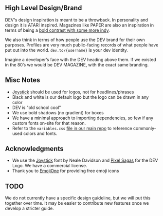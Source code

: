 ## High Level Design/Brand

DEV's design inspiration is meant to be a throwback. In personality and design it is ATARI inspired. Magazines like PAPER are also an inspiration in terms of being a [bold contrast with some more indy](https://www.google.com/search?biw=1440&bih=780&tbm=isch&sa=1&ei=KSN8W5WVLoy55gLI77TgBA&q=paper+magazine+cover&oq=paper+magazine+cover).

We also think in terms of how people use the DEV brand for their own purposes.  Profiles are very much public-facing records of what people have put out into the world. `dev.to/{username}` is your dev identity. 

Imagine a developer’s face with the DEV heading above them. If we existed in the 80’s we would be DEV MAGAZINE, with the exact same branding.

## Misc Notes

- [Joystick](http://www.pixelsagas.com/?download=joystick) should be used for logos, not for headlines/phrases
- Black and white is our default logo but the logo can be drawn in any color
- DEV is "old school cool"
- We use bold shadows (no gradient) for boxes
- We have a minimal approach to importing dependencies, so few if any custom fonts on-site for that reason.
- Refer to the `variables.css` [file in our main repo](https://github.com/thepracticaldev/dev.to/blob/master/app/assets/stylesheets/variables.scss) to reference commonly-used colors and fonts.

## Acknowledgments
- We use the [Joystick](http://www.pixelsagas.com/?download=joystick) font by Neale Davidson and [Pixel Sagas](http://www.pixelsagas.com/) for the DEV Logo.  We have a commercial license.
- Thank you to [EmojiOne](https://www.emojione.com/) for providing free emoji icons

## TODO
We do not currently have a specific design guideline, but we will put this together over time. It may be easier to contribute new features once we develop a stricter guide.
